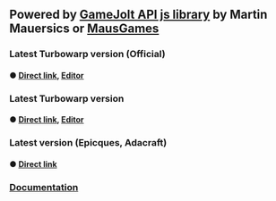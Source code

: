 ## Powered by [GameJolt API js library](https://github.com/MausGames/game-jolt-api-js-library) by Martin Mauersics or [MausGames](https://github.com/MausGames)
### Latest Turbowarp version (Official)
#### ● [Direct link](https://extensions.turbowarp.org/gamejolt.js), [Editor](https://turbowarp.org/editor?extension=https://extensions.turbowarp.org/gamejolt.js)
### Latest Turbowarp version
#### ● [Direct link](https://softedco.github.io/GameJolt-API-Scratch-extension/GameJoltAPI-Twcpy.js), [Editor](https://turbowarp.org/editor?extension=https://softedco.github.io/GameJolt-API-Scratch-extension/GameJoltAPI-Twcpy.js)
### Latest version (Epicques, Adacraft)
#### ● [Direct link](https://softedco.github.io/GameJolt-API-Scratch-extension/GameJoltAPI.js)
### [Documentation](https://softedco.github.io/GameJolt-API-Scratch-extension/DOCUMENTATION)
